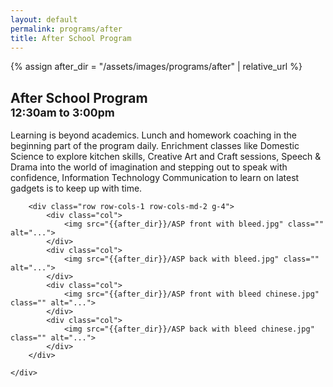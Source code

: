 ```yaml
---
layout: default
permalink: programs/after
title: After School Program
---
```


{% assign after_dir = "/assets/images/programs/after" | relative_url %}

<div class="p-3">
    <div class="container py-3 col-xl-10">
        <div class="mb-5" id="morning-desc">
			<h2 class="row row-cols-auto align-items-end mb-4 gx-4">
				<div class="col">
					<span class="display-5">
						After School Program
					</span>
				</div>
				<div class="col my-auto">
					<small class="text-muted">12:30am to 3:00pm
					</small>
				</div>
			</h2>
            <p class="lead">
                Learning is beyond academics. Lunch and homework coaching in the beginning part of the program daily.  Enrichment classes like Domestic Science to explore kitchen skills, Creative Art and Craft sessions, Speech & Drama into the world of imagination and stepping out to speak with confidence, Information Technology Communication to learn on latest gadgets is to keep up with time.
            </p>
        </div>

        <div class="row row-cols-1 row-cols-md-2 g-4">
			<div class="col">
				<img src="{{after_dir}}/ASP front with bleed.jpg" class="" alt="...">
			</div>
			<div class="col">
				<img src="{{after_dir}}/ASP back with bleed.jpg" class="" alt="...">
			</div>
			<div class="col">
				<img src="{{after_dir}}/ASP front with bleed chinese.jpg" class="" alt="...">
			</div>
			<div class="col">
				<img src="{{after_dir}}/ASP back with bleed chinese.jpg" class="" alt="...">
			</div>
		</div>

    </div>
</div>